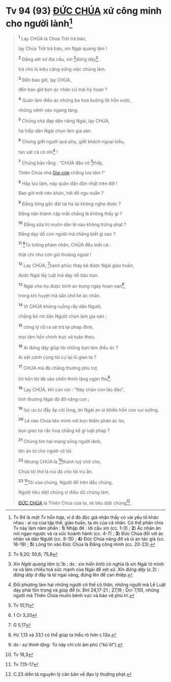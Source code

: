 # Tv 94 (93) [ĐỨC CHÚA]() xử công minh cho người lành[^1-1c997284-6595-4df0-ada3-5404b24d2bf4]

> <sup><b>1</b></sup> Lạy CHÚA là Chúa Trời trả báo,
>
> lạy Chúa Trời trả báo, xin Ngài quang lâm !
>
> <sup><b>2</b></sup> Đấng xét xử địa cầu, xin [^1@-1c997284-6595-4df0-ada3-5404b24d2bf4]đứng dậy[^2-1c997284-6595-4df0-ada3-5404b24d2bf4],
>
> trả cho lũ kiêu căng xứng việc chúng làm.
>
> <sup><b>3</b></sup> Đến bao giờ, lạy CHÚA,
>
> đến bao giờ bọn ác nhân cứ mãi hỷ hoan ?
>
> <sup><b>4</b></sup> Quân làm điều ác những ba hoa buông lời hỗn xược,
>
> những vênh váo ngang tàng.
>
> <sup><b>5</b></sup> Chúng chà đạp dân riêng Ngài, lạy CHÚA,
>
> hà hiếp dân Ngài chọn làm gia sản.
>
> <sup><b>6</b></sup> Chúng giết người quả phụ, giết khách ngoại kiều,
>
> tàn sát cả cô nhi[^3-1c997284-6595-4df0-ada3-5404b24d2bf4] !
>
> <sup><b>7</b></sup> Chúng bảo rằng : “CHÚA đâu có [^2@-1c997284-6595-4df0-ada3-5404b24d2bf4]thấy,
>
> Thiên Chúa nhà [Gia-cóp]() chẳng lưu tâm !”
>
> <sup><b>8</b></sup> Hãy lưu tâm, này quân đần độn nhất trên đời !
>
> Bao giờ mới nên khôn, hỡi đồ ngu xuẩn ?
>
> <sup><b>9</b></sup> Đấng từng gắn đôi tai há lại không nghe được ?
>
> Đấng nặn thành cặp mắt chẳng lẽ không thấy gì ?
>
> <sup><b>10</b></sup> Đấng sửa trị muôn dân lẽ nào không trừng phạt ?
>
> Đấng dạy dỗ con người mà chẳng biết gì sao ?
>
> <sup><b>11</b></sup> [^3@-1c997284-6595-4df0-ada3-5404b24d2bf4]Tư tưởng phàm nhân, CHÚA đều biết cả :
>
> thật chỉ như cơn gió thoảng ngoài !
>
> <sup><b>12</b></sup> Lạy CHÚA, [^4@-1c997284-6595-4df0-ada3-5404b24d2bf4]hạnh phúc thay kẻ được Ngài giáo huấn,
>
> được Ngài lấy luật mà dạy dỗ bảo ban.
>
> <sup><b>13</b></sup> Ngài cho họ được bình an trong ngày hoạn nạn[^4-1c997284-6595-4df0-ada3-5404b24d2bf4],
>
> trong khi huyệt mả sẵn chờ kẻ ác nhân.
>
> <sup><b>14</b></sup> Vì CHÚA không ruồng rẫy dân Người,
>
> chẳng bỏ rơi dân Người chọn làm gia sản ;
>
> <sup><b>15</b></sup> công lý rồi ra sẽ trở lại pháp đình,
>
> mọi tâm hồn chính trực sẽ tuân theo.
>
> <sup><b>16</b></sup> Ai đứng dậy giúp tôi chống bọn làm điều ác ?
>
> Ai sát cánh cùng tôi cự lại lũ gian tà ?
>
> <sup><b>17</b></sup> CHÚA mà đã chẳng thương phù trợ,
>
> thì hồn tôi đã vào chốn thinh lặng ngàn thu[^5-1c997284-6595-4df0-ada3-5404b24d2bf4].
>
> <sup><b>18</b></sup> Lạy CHÚA, khi con nói : “Này chân con lảo đảo”,
>
> tình thương Ngài đã đỡ nâng con ;
>
> <sup><b>19</b></sup> lúc ưu tư đầy ắp cõi lòng, ơn Ngài an ủi khiến hồn con vui sướng.
>
> <sup><b>20</b></sup> Lẽ nào Chúa liên minh với bọn thẩm phán ác ôn,
>
> bọn gieo tai rắc hoạ chẳng kể gì luật pháp ?
>
> <sup><b>21</b></sup> Chúng tìm hại mạng sống người lành,
>
> lên án tử cho người vô tội.
>
> <sup><b>22</b></sup> Nhưng CHÚA là [^5@-1c997284-6595-4df0-ada3-5404b24d2bf4]thành luỹ chở che,
>
> Chúa tôi thờ là núi đá cho tôi trú ẩn.
>
> <sup><b>23</b></sup> [^6@-1c997284-6595-4df0-ada3-5404b24d2bf4]Tội của chúng, Người đổ trên đầu chúng,
>
> Người tiêu diệt chúng vì điều dữ chúng làm,
>
> [ĐỨC CHÚA]() là Thiên Chúa của ta, sẽ tiêu diệt chúng[^6-1c997284-6595-4df0-ada3-5404b24d2bf4].

[^1-1c997284-6595-4df0-ada3-5404b24d2bf4]: Tv 94 là _một Tv hỗn hợp_, vì ở đó độc giả nhận thấy có vài yếu tố khác nhau : ai ca của tập thể, giáo huấn, tạ ơn của cá nhân. Có thể phân chia Tv này làm năm phần : **1**) Nhập đề : lời cầu xin (cc. 1-3) ; **2**) Ác nhân ăn nói ngạo ngược và ra sức hoành hành (cc. 4-7) ; **3**) Đức Chúa đối với ác nhân và dân Người (cc. 8-15) ; **4**) Đức Chúa nâng đỡ và ủi an tác giả (cc. 16-19) ; **5**) Lòng tin vào Đức Chúa là Đấng công minh (cc. 20-23).

[^2-1c997284-6595-4df0-ada3-5404b24d2bf4]: _Xin Ngài quang lâm_ (c.1b ; ds : _xin hiển linh_) có nghĩa là xin Ngài tỏ mình ra và làm chiếu toả sức mạnh của Ngài để xét xử. _Xin đứng dậy_ (c.2) : _đứng dậy_ ở đây là từ ngai vàng, đứng lên để can thiệp.

[^3-1c997284-6595-4df0-ada3-5404b24d2bf4]: Đối phương làm hại những người cô thế cô thân, những người mà Lề Luật dạy phải tôn trọng và giúp đỡ (x. Đnl 24,17-21 ; 27,19 ; Dcr 7,10), những người mà Thiên Chúa muốn bênh vực và bảo vệ phù trì.

[^4-1c997284-6595-4df0-ada3-5404b24d2bf4]: Hc 1,13 và 33,1 có thể giúp ta hiểu rõ hơn c.13a.

[^5-1c997284-6595-4df0-ada3-5404b24d2bf4]: ds : _sự thinh lặng_. Từ này chỉ cõi âm phủ (“šü´ôl”).

[^6-1c997284-6595-4df0-ada3-5404b24d2bf4]: C.23 diễn tả nguyên lý căn bản về đạo lý thưởng phạt.

[^1@-1c997284-6595-4df0-ada3-5404b24d2bf4]: Tv 9,20; 50,6; 75,8

[^2@-1c997284-6595-4df0-ada3-5404b24d2bf4]: Tv 10,11

[^3@-1c997284-6595-4df0-ada3-5404b24d2bf4]: 1 Cr 3,20

[^4@-1c997284-6595-4df0-ada3-5404b24d2bf4]: G 5,17

[^5@-1c997284-6595-4df0-ada3-5404b24d2bf4]: Tv 18,3

[^6@-1c997284-6595-4df0-ada3-5404b24d2bf4]: Tv 7,15-17
